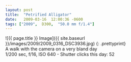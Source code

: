 ```yaml
---
layout: post
title:  "Petrified Alligator"
date:   2009-03-16  12:00:36 -0600
tags: ["2009",  D300,  "50.0 mm f/1.4"]
---
```

![{{ page.title }} Image]({{ site.baseurl }}/images/2009/2009_0316_DSC3936.jpg)
{: .prettyprint}  
A walk with the camera on a very bland day  
1/200 sec, f/16, ISO 640 - Shutter clicks this day: 52